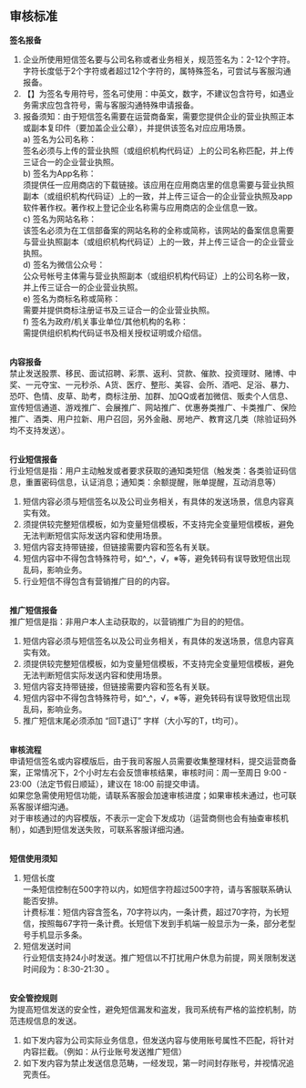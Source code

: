 ## 审核标准<br>

**签名报备**<br>
1.	企业所使用短信签名要与公司名称或者业务相关，规范签名为：2-12个字符。字符长度低于2个字符或者超过12个字符的，属特殊签名，可尝试与客服沟通报备。<br>
2.	【】为签名专用符号，签名可使用：中英文，数字，不建议包含符号，如遇业务需求应包含符号，需与客服沟通特殊申请报备。<br>
3.	报备须知：由于短信签名需要在运营商备案，需要您提供企业的营业执照正本或副本复印件（要加盖企业公章），并提供该签名对应应用场景。<br>
a)	签名为公司名称：<br>
签名必须与上传的营业执照（或组织机构代码证）上的公司名称匹配，并上传三证合一的企业营业执照。<br>
b)	签名为App名称：<br>
须提供任一应用商店的下载链接。该应用在应用商店里的信息需要与营业执照副本（或组织机构代码证）上的一致，并上传三证合一的企业营业执照及app软件著作权。著作权上登记企业名称需与应用商店的企业信息一致。<br>
c)	签名为网站名称：<br>
该签名必须为在工信部备案的网站名称的全称或简称，该网站的备案信息需要与营业执照副本（或组织机构代码证）上的一致，并上传三证合一的企业营业执照。<br>
d)	签名为微信公众号：<br>
公众号帐号主体需与营业执照副本（或组织机构代码证）上的公司名称一致，并上传三证合一的企业营业执照。<br>
e)	签名为商标名称或简称：<br>
需要并提供商标注册证书及三证合一的企业营业执照。<br>
f)	签名为政府/机关事业单位/其他机构的名称：<br>
需提供组织机构代码证书及相关授权证明或介绍信。<br><br>

**内容报备**<br>
禁止发送股票、移民、面试招聘、彩票、返利、贷款、催款、投资理财、赌博、中奖、一元夺宝、一元秒杀、A货、医疗、整形、美容、会所、酒吧、足浴、暴力、恐吓、色情、皮草、助考，商标注册、加群、加QQ或者加微信、贩卖个人信息、宣传短信通道、游戏推广、会展推广、网站推广、优惠券类推广、卡类推广、保险推广、酒类、用户拉新、用户召回，另外金融、房地产、教育这几类（除验证码外均不支持发送）。<br><br>

**行业短信报备**<br>
行业短信是指：用户主动触发或者要求获取的通知类短信（触发类：各类验证码信息，重置密码信息，认证消息；通知类：余额提醒，账单提醒，互动消息等）<br>
1.	短信内容必须与短信签名以及公司业务相关，有具体的发送场景，信息内容真实有效。<br>
2.	须提供较完整短信模板，如为变量短信模板，不支持完全变量短信模板，避免无法判断短信实际发送内容和使用场景。<br>
3.	短信内容支持带链接，但链接需要内容和签名有关联。<br>
4.	短信内容中不得包含特殊符号，如^_^，√，※等，避免转码有误导致短信出现乱码，影响业务。<br>
5.	行业短信不得包含有营销推广目的的内容。<br><br>

**推广短信报备**<br>
推广短信是指：非用户本人主动获取的，以营销推广为目的的短信。<br>
1.	短信内容必须与短信签名以及公司业务相关，有具体的发送场景，信息内容真实有效。<br>
2.	须提供较完整短信模板，如为变量短信模板，不支持完全变量短信模板，避免无法判断短信实际发送内容和使用场景。<br>
3.	短信内容支持带链接，但链接需要内容和签名有关联。<br>
4.	短信内容中不得包含特殊符号，如^_^，√，※等，避免转码有误导致短信出现乱码，影响业务。<br>
5.	推广短信末尾必须添加 “回T退订” 字样（大小写的T，t均可）。<br><br>

**审核流程**<br>
申请短信签名或内容模版后，由于我司客服人员需要收集整理材料，提交运营商备案，正常情况下，2个小时左右会反馈审核结果，审核时间：周一至周日 9:00 - 23:00（法定节假日顺延），建议在 18:00 前提交申请。<br>
如果您急需使用短信功能，请联系客服会加速审核进度；如果审核未通过，也可联系客服详细沟通。<br>
对于审核通过的内容模版，不表示一定会下发成功（运营商侧也会有抽查审核机制），如遇到短信发送失败，可联系客服详细沟通。<br><br>

**短信使用须知**<br>
1.	短信长度<br>
一条短信控制在500字符以内，如短信字符超过500字符，请与客服联系确认能否安排。<br>
计费标准：短信内容含签名，70字符以内，一条计费，超过70字符，为长短信，按照每67字符一条计费。长短信下发到手机端一般显示为一条，部分老型号手机显示多条。<br>
2.	短信发送时间<br>
行业短信支持24小时发送。推广短信以不打扰用户休息为前提，网关限制发送时间段为：8:30-21:30 。<br><br>

**安全管控规则**<br>
为提高短信发送的安全性，避免短信漏发和盗发，我司系统有严格的监控机制，防范违规信息的发送。<br>
1.	如下发内容为公司实际业务信息，但发送内容与使用账号属性不匹配，将针对内容拦截。（例如：从行业账号发送推广短信）<br>
2.	如下发内容为禁止发送信息范畴，一经发现，第一时间封存账号，并视情况追究责任。<br>
